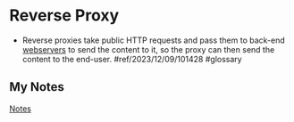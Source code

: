 # Reverse Proxy
- Reverse proxies take public HTTP requests and pass them to back-end [webservers](web-server.md) to send the content to it, so the proxy can then send the content to the end-user. #ref/2023/12/09/101428 #glossary
## My Notes
[Notes](mynotes/reverse-proxy-notes.md)
